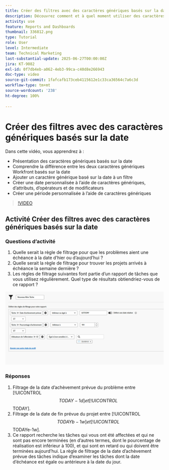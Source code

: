 ```yaml
---
title: Créer des filtres avec des caractères génériques basés sur la date
description: Découvrez comment et à quel moment utiliser des caractères génériques basés sur la date et comment créer un filtre basé sur la date actuelle.
activity: use
feature: Reports and Dashboards
thumbnail: 336812.png
type: Tutorial
role: User
level: Intermediate
team: Technical Marketing
last-substantial-update: 2025-06-27T00:00:00Z
jira: KT-9082
exl-id: 0f7db4eb-a062-4eb3-99ca-c40d8e266943
doc-type: video
source-git-commit: 1fafcafb173ceb4115612e1c33ca36564c7a6c3d
workflow-type: tm+mt
source-wordcount: '238'
ht-degree: 100%

---
```


# Créer des filtres avec des caractères génériques basés sur la date

Dans cette vidéo, vous apprendrez à :

* Présentation des caractères génériques basés sur la date
* Comprendre la différence entre les deux caractères génériques Workfront basés sur la date
* Ajouter un caractère générique basé sur la date à un filtre
* Créer une date personnalisée à l’aide de caractères génériques, d’attributs, d’opérateurs et de modificateurs
* Créer une période personnalisée à l’aide de caractères génériques

>[!VIDEO](https://video.tv.adobe.com/v/3412660/?quality=12&learn=on&captions=fre_fr)


## Activité Créer des filtres avec des caractères génériques basés sur la date


### Questions d’activité

1. Quelle serait la règle de filtrage pour que les problèmes aient une échéance à la date d’hier ou d’aujourd’hui ?
1. Quelle serait la règle de filtrage pour trouver les projets arrivés à échéance la semaine dernière ?
1. Les règles de filtrage suivantes font partie d’un rapport de tâches que vous utilisez régulièrement. Quel type de résultats obtiendriez-vous de ce rapport ?

![Une image de l’écran de création d’un filtre de tâche avec un caractère générique basé sur la date](assets/date-wildcard-answer-1.png)

### Réponses

1. Filtrage de la date d’achèvement prévue du problème entre [!UICONTROL $$TODAY-1d] et [!UICONTROL $$TODAY].
1. Filtrage de la date de fin prévue du projet entre [!UICONTROL $$TODAYb-1w] et [!UICONTROL $$TODAYe-1w].
1. Ce rapport recherche les tâches qui vous ont été affectées et qui ne sont pas encore terminées (en d’autres termes, dont le pourcentage de réalisation est inférieur à 100), et qui sont en retard ou qui doivent être terminées aujourd’hui. La règle de filtrage de la date d’achèvement prévue des tâches indique d’examiner les tâches dont la date d’échéance est égale ou antérieure à la date du jour.
